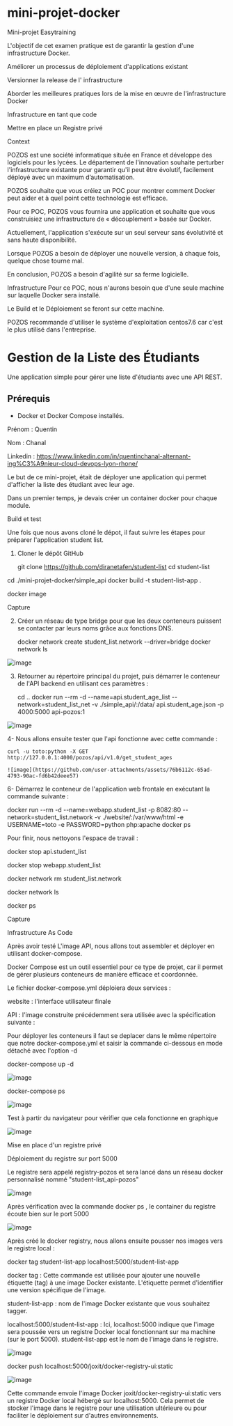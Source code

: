 # mini-projet-docker
Mini-projet Easytraining


L'objectif de cet examen pratique est de garantir la gestion d'une infrastructure Docker.

Améliorer un processus de déploiement d'applications existant

Versionner la release de l' infrastructure

Aborder les meilleures pratiques lors de la mise en œuvre de l'infrastructure Docker

Infrastructure en tant que code

Mettre en place un Registre privé


Context

POZOS est une société informatique située en France et développe des logiciels pour les lycées. Le département de l'innovation souhaite perturber l'infrastructure existante pour garantir qu'il peut être évolutif, facilement déployé avec un maximum d’automatisation.

POZOS souhaite que vous créiez un POC pour montrer comment Docker peut aider et à quel point cette technologie est efficace.

Pour ce POC, POZOS vous fournira une application et souhaite que vous construisiez une infrastructure de « découplement » basée sur Docker.

Actuellement, l'application s'exécute sur un seul serveur sans évolutivité et sans haute disponibilité.

Lorsque POZOS a besoin de déployer une nouvelle version, à chaque fois, quelque chose tourne mal.

En conclusion, POZOS a besoin d'agilité sur sa ferme logicielle.


Infrastructure
Pour ce POC, nous n'aurons besoin que d'une seule machine sur laquelle Docker sera installé.

Le Build et le Déploiement se feront sur cette machine.

POZOS recommande d'utiliser le système d'exploitation centos7.6 car c'est le plus utilisé dans l'entreprise.


# Gestion de la Liste des Étudiants

Une application simple pour gérer une liste d'étudiants avec une API REST.

## Prérequis

- Docker et Docker Compose installés.


Prénom : Quentin

Nom : Chanal

Linkedin : https://www.linkedin.com/in/quentinchanal-alternant-ing%C3%A9nieur-cloud-devops-lyon-rhone/

Le but de ce mini-projet, était de déployer une application qui permet d'afficher la liste des étudiant avec leur age.

Dans un premier temps, je devais créer un container docker pour chaque module.

Build et test 

Une fois que nous avons cloné le dépot, il faut suivre les étapes pour préparer l'application student list.

1. Cloner le dépôt GitHub

   git clone https://github.com/diranetafen/student-list
cd student-list


cd ./mini-projet-docker/simple_api
docker build -t student-list-app .

docker image

Capture 

2. Créer un réseau de type bridge pour que les deux conteneurs puissent se contacter par leurs noms grâce aux fonctions DNS.

   docker network create student_list.network --driver=bridge
docker network ls

![image](https://github.com/user-attachments/assets/5ce32682-38a2-44a1-8fac-9b6301fe00af)



3. Retourner au répertoire principal du projet, puis démarrer le conteneur de l'API backend en utilisant ces paramètres :

   cd ..
docker run --rm -d --name=api.student_age_list --network=student_list_net -v ./simple_api/:/data/ api.student_age.json -p 4000:5000 api-pozos:1 

![image](https://github.com/user-attachments/assets/152a6db0-d299-4f1f-bf3f-405688a82999)



4- Nous allons ensuite tester que l'api fonctionne avec cette commande : 

    curl -u toto:python -X GET http://127.0.0.1:4000/pozos/api/v1.0/get_student_ages

    ![image](https://github.com/user-attachments/assets/76b6112c-65ad-4793-90ac-fd6b42deee57)




6- Démarrez le conteneur de l'application web frontale en exécutant la commande suivante :

docker run --rm -d --name=webapp.student_list -p 8082:80 --network=student_list.network -v ./website/:/var/www/html -e USERNAME=toto -e PASSWORD=python php:apache
docker ps



Pour finir, nous nettoyons l'espace de travail : 

docker stop api.student_list

docker stop webapp.student_list

docker network rm student_list.network

docker network ls

docker ps

Capture 

Infrastructure As Code

Après avoir testé  L'image API, nous allons tout assembler et déployer en utilisant docker-compose.

Docker Compose est un outil essentiel pour ce type de projet, car il permet de gérer plusieurs conteneurs de manière efficace et coordonnée. 


Le fichier docker-compose.yml déploiera deux services :

website : l'interface utilisateur finale

API : l'image construite précédemment sera utilisée avec la spécification suivante :


Pour déployer les conteneurs il faut se deplacer dans le même répertoire que notre docker-compose.yml et saisir la commande ci-dessous en mode détaché avec l'option -d


docker-compose up -d

![image](https://github.com/user-attachments/assets/6f7506d7-7c17-4996-96e6-c0a1098defbc)


docker-compose ps

![image](https://github.com/user-attachments/assets/5e109ac5-3ce5-4b10-bc5c-19eeb63bc147)





Test à partir du navigateur pour vérifier que cela fonctionne en graphique

![image](https://github.com/user-attachments/assets/6efd7915-6bde-416c-9d05-264636a24337)






Mise en place d'un registre privé

Déploiement du registre sur port 5000

Le registre sera appelé registry-pozos et sera lancé dans un réseau docker personnalisé nommé "student-list_api-pozos"

![image](https://github.com/user-attachments/assets/57796a1f-e0e0-4fb8-832e-89b7ceeeb210)

Après vérification avec la commande docker ps , le container du registre écoute bien sur le port 5000

![image](https://github.com/user-attachments/assets/2437e873-5606-4dcd-a1bd-e6527c5c66c5)

Après créé le docker registry, nous allons ensuite pousser nos images vers le registre local : 

docker tag student-list-app localhost:5000/student-list-app

docker tag : Cette commande est utilisée pour ajouter une nouvelle étiquette (tag) à une image Docker existante. L'étiquette permet d'identifier une version spécifique de l'image.

student-list-app :  nom de l'image Docker existante que vous souhaitez tagger.

localhost:5000/student-list-app :  Ici, localhost:5000 indique que l'image sera poussée vers un registre Docker local fonctionnant sur ma machine (sur le port 5000). student-list-app est le nom de l'image dans le registre.

![image](https://github.com/user-attachments/assets/ca01739f-7c36-401c-9db6-d27cb093fad5)

docker push localhost:5000/joxit/docker-registry-ui:static 

![image](https://github.com/user-attachments/assets/9acaab2a-9d57-469e-bd49-9a9e6c4d4e7c)

Cette commande envoie l'image Docker joxit/docker-registry-ui:static vers un registre Docker local hébergé sur localhost:5000. Cela permet de stocker l'image dans le registre pour une utilisation ultérieure ou pour faciliter le déploiement sur d'autres environnements.




















